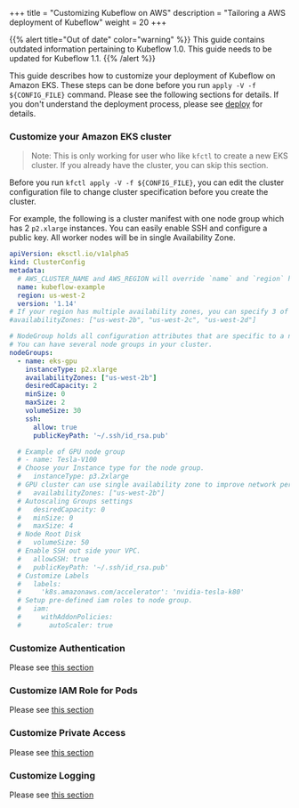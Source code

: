 +++
title = "Customizing Kubeflow on AWS"
description = "Tailoring a AWS deployment of Kubeflow"
weight = 20
+++

{{% alert title="Out of date" color="warning" %}}
This guide contains outdated information pertaining to Kubeflow 1.0. This guide
needs to be updated for Kubeflow 1.1.
{{% /alert %}}


This guide describes how to customize your deployment of Kubeflow on Amazon EKS.
These steps can be done before you run `apply -V -f ${CONFIG_FILE}` command. Please see the following sections for details. If you don't understand the deployment process, please see [deploy](/docs/aws/deploy) for details.


### Customize your Amazon EKS cluster

> Note: This is only working for user who like `kfctl` to create a new EKS cluster. If you already have the cluster, you can skip this section.

Before you run `kfctl apply -V -f ${CONFIG_FILE}`, you can edit the cluster configuration file to change cluster specification before you create the cluster.

For example, the following is a cluster manifest with one node group which has 2 `p2.xlarge` instances. You can easily enable SSH and configure a public key. All worker nodes will be in single Availability Zone.

```yaml
apiVersion: eksctl.io/v1alpha5
kind: ClusterConfig
metadata:
  # AWS_CLUSTER_NAME and AWS_REGION will override `name` and `region` here.
  name: kubeflow-example
  region: us-west-2
  version: '1.14'
# If your region has multiple availability zones, you can specify 3 of them.
#availabilityZones: ["us-west-2b", "us-west-2c", "us-west-2d"]

# NodeGroup holds all configuration attributes that are specific to a nodegroup
# You can have several node groups in your cluster.
nodeGroups:
  - name: eks-gpu
    instanceType: p2.xlarge
    availabilityZones: ["us-west-2b"]
    desiredCapacity: 2
    minSize: 0
    maxSize: 2
    volumeSize: 30
    ssh:
      allow: true
      publicKeyPath: '~/.ssh/id_rsa.pub'

  # Example of GPU node group
  # - name: Tesla-V100
  # Choose your Instance type for the node group.
  #   instanceType: p3.2xlarge
  # GPU cluster can use single availability zone to improve network performance
  #   availabilityZones: ["us-west-2b"]
  # Autoscaling Groups settings
  #   desiredCapacity: 0
  #   minSize: 0
  #   maxSize: 4
  # Node Root Disk
  #   volumeSize: 50
  # Enable SSH out side your VPC.
  #   allowSSH: true
  #   publicKeyPath: '~/.ssh/id_rsa.pub'
  # Customize Labels
  #   labels:
  #     'k8s.amazonaws.com/accelerator': 'nvidia-tesla-k80'
  # Setup pre-defined iam roles to node group.
  #   iam:
  #     withAddonPolicies:
  #       autoScaler: true

```

### Customize Authentication
Please see [this section](/docs/aws/authentication)

### Customize IAM Role for Pods
Please see [this section](/docs/aws/iam-for-sa)

### Customize Private Access
Please see [this section](/docs/aws/private-access)

### Customize Logging
Please see [this section](/docs/aws/logging)